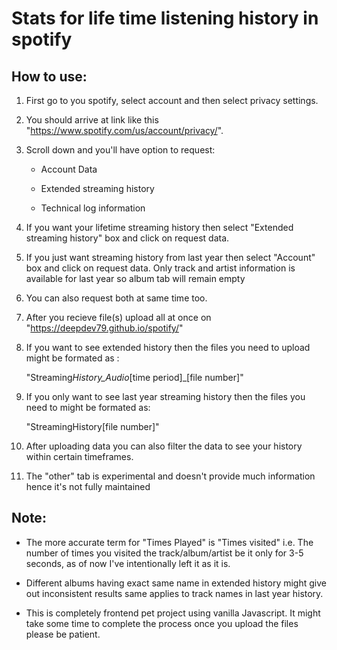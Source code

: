 # Stats for life time listening history in spotify

## How to use:

1. First go to you spotify, select account and then select privacy settings.

2. You should arrive at link like this "https://www.spotify.com/us/account/privacy/".

3. Scroll down and you'll have option to request:

   - Account Data

   - Extended streaming history

   - Technical log information

4. If you want your lifetime streaming history then select "Extended streaming history" box and click on request data.

5. If you just want streaming history from last year then select "Account" box and click on request data. Only track and artist information is available for last year so album tab will remain empty

6. You can also request both at same time too.

7. After you recieve file(s) upload all at once on "https://deepdev79.github.io/spotify/"

8. If you want to see extended history then the files you need to upload might be formated as :

   "Streaming*History_Audio*[time period]\_[file number]"

9. If you only want to see last year streaming history then the files you need to might be formated as:

   "StreamingHistory[file number]"

10. After uploading data you can also filter the data to see your history within certain timeframes.

11. The "other" tab is experimental and doesn't provide much information hence it's not fully maintained

## Note:

- The more accurate term for "Times Played" is "Times visited" i.e. The number of times you visited the track/album/artist be it only for 3-5 seconds, as of now I've intentionally left it as it is.

- Different albums having exact same name in extended history might give out inconsistent results same applies to track names in last year history.

- This is completely frontend pet project using vanilla Javascript. It might take some time to complete the process once you upload the files please be patient.
